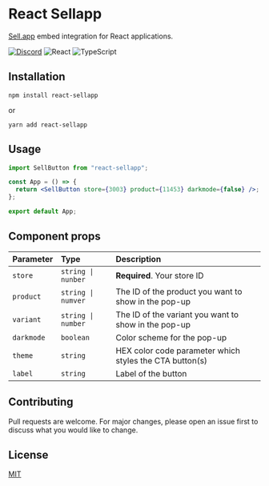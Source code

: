 # React Sellapp

[Sell.app](https://sell.app/) embed integration for React applications.

[![Discord](https://img.shields.io/badge/%3CServer%3E-%237289DA.svg?style=for-the-badge&logo=discord&logoColor=white)](https://sell.app/discord)
![React](https://img.shields.io/badge/react-%2320232a.svg?style=for-the-badge&logo=react&logoColor=%2361DAFB)
![TypeScript](https://img.shields.io/badge/typescript-%23007ACC.svg?style=for-the-badge&logo=typescript&logoColor=white)

## Installation

```shell
npm install react-sellapp
```

or

```shell
yarn add react-sellapp
```

## Usage

```jsx
import SellButton from "react-sellapp";

const App = () => {
  return <SellButton store={3003} product={11453} darkmode={false} />;
};

export default App;
```

## Component props

| Parameter  | Type               | Description                                             |
| :--------- | :----------------- | :------------------------------------------------------ |
| `store`    | `string \| nunber` | **Required**. Your store ID                             |
| `product`  | `string \| numver` | The ID of the product you want to show in the pop-up    |
| `variant`  | `string \| number` | The ID of the variant you want to show in the pop-up    |
| `darkmode` | `boolean`          | Color scheme for the pop-up                             |
| `theme`    | `string`           | HEX color code parameter which styles the CTA button(s) |
| `label`    | `string`           | Label of the button                                     |

## Contributing

Pull requests are welcome. For major changes, please open an issue first to discuss what you would like to change.

## License

[MIT](https://choosealicense.com/licenses/mit/)
